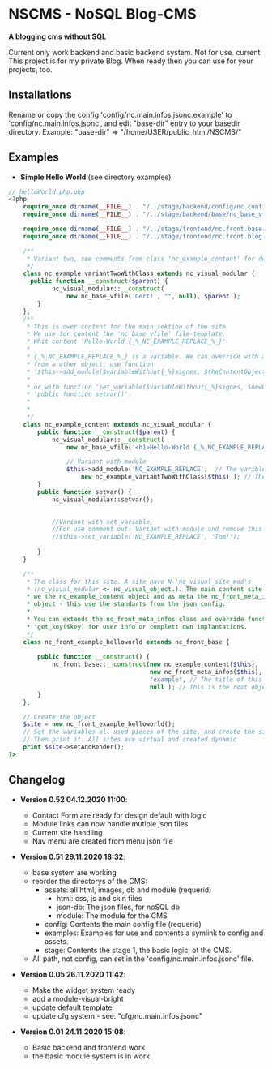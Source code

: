 # NSCMS - NoSQL Blog-CMS
__A blogging cms without SQL__ 

Current only work backend and basic backend system. Not for use. current
This project is for my private Blog. When ready then you can use for your projects, too.

## Installations

Rename or copy the config 'config/nc.main.infos.jsonc.example' to 'config/nc.main.infos.jsonc',
and edit "base-dir" entry to your basedir directory. 
Example: "base-dir" => "/home/USER/public_html/NSCMS/"

## Examples 
- __Simple Hello World__ (see directory examples)
```php  
// helloWorld.php.php 
<?php 
    require_once dirname(__FILE__) . "/../stage/backend/config/nc.config.php";
    require_once dirname(__FILE__) . "/../stage/backend/base/nc_base_vfile.php";

    require_once dirname(__FILE__) . "/../stage/frontend/nc.front.base.page.php";
    require_once dirname(__FILE__) . "/../stage/frontend/nc.front.blog.content.php";

    /**
     * Variant two, see comments from class 'nc_example_content' for details of this class
     */ 
    class nc_example_variantTwoWithClass extends nc_visual_modular {
      public function __construct($parent) {
            nc_visual_modular::__construct(
                new nc_base_vfile('Gert!', "", null), $parent );
        }
    };
    /**
     * This is ower content for the main sektion of the site
     * We use for content the 'nc_base_vfile' file-template. 
     * Whit content 'Hello-World {_%_NC_EXAMPLE_REPLACE_%_}' 
     * 
     * {_%_NC_EXAMPLE_REPLACE_%_} is a variable. We can override with a string,
     * from a other object, use function 
     * '$this->add_module($variableWithout{_%}signes, $theContentObject)' in the __construct
     * 
     * or with function 'set_variable($variableWithout{_%}signes, $newContentAsString)' in function
     * 'public function setvar()'. 
     * 
     * 
     */ 
    class nc_example_content extends nc_visual_modular {
        public function __construct($parent) {
            nc_visual_modular::__construct(
                new nc_base_vfile('<h1>Hello-World {_%_NC_EXAMPLE_REPLACE_%_}</h1>', "", null), $parent );

                // Variant with module
                $this->add_module('NC_EXAMPLE_REPLACE',  // The varible for this object without the '{_%}' signs
                    new nc_example_variantTwoWithClass($this) ); // The object for the varible, the Parent class is this
        }
        public function setvar() {
            nc_visual_modular::setvar();

            
            //Variant with set_variable, 
            //For use comment out: Variant with module and remove this comments
            //$this->set_variable('NC_EXAMPLE_REPLACE', 'Tom!');
            
        }
    }

    /**
     * The class for this site. A site have N-'nc_visual_site_mod's 
     * (nc_visual_modular <- nc_visual_object.). The main content site 
     * we the nc_example_content object and as meta the nc_front_meta_infos 
     * object - this use the standarts from the json config. 
     * 
     * You can extends the nc_front_meta_infos class and override function
     * 'get_key($key) for user info or complett own implantations. 
     */
    class nc_front_example_helloworld extends nc_front_base {
        
        public function __construct() {
            nc_front_base::__construct(new nc_example_content($this),   // The content for main
                                       new nc_front_meta_infos($this), // meta class for the head
                                       "example", // The title of this site
                                       null ); // This is the root object
        }
    };

    // Create the object 
    $site = new nc_front_example_helloworld();
    // Set the variables all used pieces of the site, and create the site.
    // Then print it. All sites are virtual and created dynamic
    print $site->setAndRender();
?>
```

## Changelog
- __Version 0.52 04.12.2020 11:00__:
  - Contact Form are ready for design default with logic
  - Module links can now handle mutiple json files
  - Current site handling
  - Nav menu are created from menu json file
  
- __Version 0.51 29.11.2020 18:32__:
  - base system are working
  - reorder the directorys of the CMS:
    - assets: all html, images, db and module (requerid)
      - html: css, js and skin files
      - json-db: The json files, for noSQL db
      - module: The module for the CMS
    - config: Contents the main config file (requerid)
    - examples: Examples for use and contents a symlink to config and assets. 
    - stage: Contents the stage 1, the basic logic, ot the CMS.
  - All path, not config, can set in the 'config/nc.main.infos.jsonc' file.
  
- __Version 0.05 26.11.2020 11:42__:
  - Make the widget system ready 
  - add a module-visual-bright 
  - update default template
  - update cfg system - see: "cfg/nc.main.infos.jsonc"


- __Version 0.01 24.11.2020 15:08__:
  - Basic backend and frontend work
  - the basic module system is in work 
